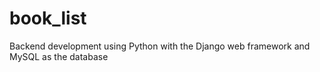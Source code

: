 # book_list
Backend development using Python with the Django web framework and MySQL as the database

